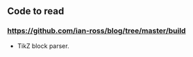 ## Code to read


### https://github.com/ian-ross/blog/tree/master/build 

  * TikZ block parser.


